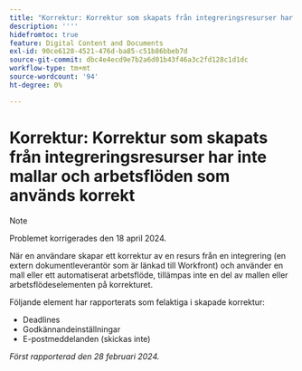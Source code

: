```yaml
---
title: "Korrektur: Korrektur som skapats från integreringsresurser har inte mallar och arbetsflöden som de ska använda korrekt"
description: ''''
hidefromtoc: true
feature: Digital Content and Documents
exl-id: 90ce6128-4521-476d-ba85-c51b86bbeb7d
source-git-commit: dbc4e4ecd9e7b2a6d01b43f46a3c2fd128c1d1dc
workflow-type: tm+mt
source-wordcount: '94'
ht-degree: 0%

---
```


# Korrektur: Korrektur som skapats från integreringsresurser har inte mallar och arbetsflöden som används korrekt

>[!NOTE]
>
>Problemet korrigerades den 18 april 2024.

När en användare skapar ett korrektur av en resurs från en integrering (en extern dokumentleverantör som är länkad till Workfront) och använder en mall eller ett automatiserat arbetsflöde, tillämpas inte en del av mallen eller arbetsflödeselementen på korrekturet.

Följande element har rapporterats som felaktiga i skapade korrektur:

* Deadlines
* Godkännandeinställningar
* E-postmeddelanden (skickas inte)

_Först rapporterad den 28 februari 2024._
